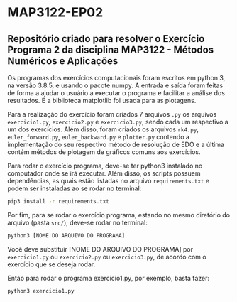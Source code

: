 # MAP3122-EP02

## Repositório criado para resolver o Exercício Programa 2 da disciplina MAP3122 - Métodos Numéricos e Aplicações

Os programas dos exercícios computacionais foram escritos em python 3, na versão 3.8.5, e usando o pacote numpy. A entrada e saída foram feitas de forma a ajudar o usuário a executar o programa e facilitar a análise dos resultados. E a biblioteca matplotlib foi usada para as plotagens.

Para a realização do exercício foram criados 7 arquivos `.py` os arquivos `exercicio1.py`, `exercicio2.py` e `exercicio3.py`, sendo cada um respectivo a um dos exercícios. Além disso, foram criados os arquivos `rk4.py`, `euler_forward.py`, `euler_backward.py` e `plotter.py` contendo a implementação do seu respectivo método de resolução de EDO e a última contém métodos de plotagem de gráficos comuns aos exercícios. 

Para rodar o exercício programa, deve-se ter python3 instalado no computador onde se irá executar. Além disso, os scripts possuem dependências, as quais estão listadas no arquivo `requirements.txt` e podem ser instaladas ao se rodar no terminal:

```bash
pip3 install -r requirements.txt

```

Por fim, para se rodar o exercício programa, estando no mesmo diretório do arquivo (pasta `src/`), deve-se rodar no terminal:

```bash
python3 [NOME DO ARQUIVO DO PROGRAMA]

```

Você deve substituir [NOME DO ARQUIVO DO PROGRAMA] por `exercicio1.py` ou `exercicio2.py` ou `exercicio3.py`, de acordo com o exercício que se deseja rodar.

Então para rodar o programa exercicio1.py, por exemplo, basta fazer:
```bash
python3 exercicio1.py

```